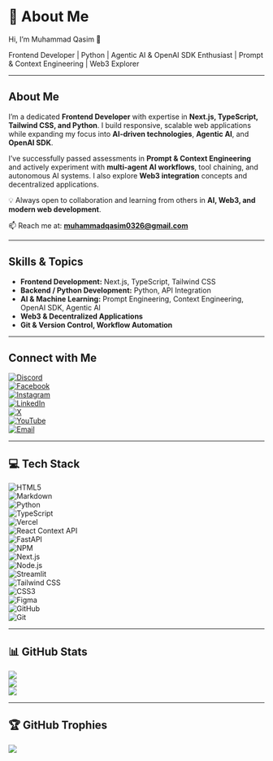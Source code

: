 # 💫 About Me

Hi, I’m Muhammad Qasim 👋  

Frontend Developer | Python | Agentic AI & OpenAI SDK Enthusiast | Prompt & Context Engineering | Web3 Explorer  

---

## About Me

I’m a dedicated **Frontend Developer** with expertise in **Next.js, TypeScript, Tailwind CSS, and Python**. I build responsive, scalable web applications while expanding my focus into **AI-driven technologies**, **Agentic AI**, and **OpenAI SDK**.

I’ve successfully passed assessments in **Prompt & Context Engineering** and actively experiment with **multi-agent AI workflows**, tool chaining, and autonomous AI systems. I also explore **Web3 integration** concepts and decentralized applications.

💡 Always open to collaboration and learning from others in **AI, Web3, and modern web development**.  

📫 Reach me at: **muhammadqasim0326@gmail.com**

---

## Skills & Topics

- **Frontend Development:** Next.js, TypeScript, Tailwind CSS  
- **Backend / Python Development:** Python, API Integration  
- **AI & Machine Learning:** Prompt Engineering, Context Engineering, OpenAI SDK, Agentic AI  
- **Web3 & Decentralized Applications**  
- **Git & Version Control, Workflow Automation**

---

## Connect with Me

[![Discord](https://img.shields.io/badge/Discord-%237289DA.svg?logo=discord&logoColor=white)](https://discord.com/users/ps_qasim)  
[![Facebook](https://img.shields.io/badge/Facebook-%231877F2.svg?logo=Facebook&logoColor=white)](https://www.facebook.com/profile.php?id=100050497652704)  
[![Instagram](https://img.shields.io/badge/Instagram-%23E4405F.svg?logo=Instagram&logoColor=white)](https://www.instagram.com/ps_qasim/)  
[![LinkedIn](https://img.shields.io/badge/LinkedIn-%230077B5.svg?logo=linkedin&logoColor=white)](https://www.linkedin.com/in/muhammad-qasim-5bba592b4/)  
[![X](https://img.shields.io/badge/X-black.svg?logo=X&logoColor=white)](https://x.com/MUHAMMA66531529)  
[![YouTube](https://img.shields.io/badge/YouTube-%23FF0000.svg?logo=YouTube&logoColor=white)](https://www.youtube.com/@ps_qasim)  
[![Email](https://img.shields.io/badge/Email-D14836?logo=gmail&logoColor=white)](mailto:muhammadqasim0326@gmail.com)

---

## 💻 Tech Stack

![HTML5](https://img.shields.io/badge/html5-%23E34F26.svg?style=plastic&logo=html5&logoColor=white)  
![Markdown](https://img.shields.io/badge/markdown-%23000000.svg?style=plastic&logo=markdown&logoColor=white)  
![Python](https://img.shields.io/badge/python-3670A0?style=plastic&logo=python&logoColor=ffdd54)  
![TypeScript](https://img.shields.io/badge/typescript-%23007ACC.svg?style=plastic&logo=typescript&logoColor=white)  
![Vercel](https://img.shields.io/badge/vercel-%23000000.svg?style=plastic&logo=vercel&logoColor=white)  
![React Context API](https://img.shields.io/badge/Context--API-000000?style=plastic&logo=react)  
![FastAPI](https://img.shields.io/badge/FastAPI-005571?style=plastic&logo=fastapi)  
![NPM](https://img.shields.io/badge/NPM-%23CB3837.svg?style=plastic&logo=npm&logoColor=white)  
![Next.js](https://img.shields.io/badge/Next-black?style=plastic&logo=next.js&logoColor=white)  
![Node.js](https://img.shields.io/badge/node.js-6DA55F?style=plastic&logo=node.js&logoColor=white)  
![Streamlit](https://img.shields.io/badge/Streamlit-%23FE4B4B.svg?style=plastic&logo=streamlit&logoColor=white)  
![Tailwind CSS](https://img.shields.io/badge/tailwindcss-%2338B2AC.svg?style=plastic&logo=tailwind-css&logoColor=white)  
![CSS3](https://img.shields.io/badge/css3-%231572B6.svg?style=plastic&logo=css3&logoColor=white)  
![Figma](https://img.shields.io/badge/figma-%23F24E1E.svg?style=plastic&logo=figma&logoColor=white)  
![GitHub](https://img.shields.io/badge/github-%23121011.svg?style=plastic&logo=github&logoColor=white)  
![Git](https://img.shields.io/badge/git-%23F05033.svg?style=plastic&logo=git&logoColor=white)

---

## 📊 GitHub Stats

![](https://github-readme-stats.vercel.app/api?username=Psqasim&theme=dark&hide_border=false&include_all_commits=true&count_private=true)  
![](https://nirzak-streak-stats.vercel.app/?user=Psqasim&theme=dark&hide_border=false)  
![](https://github-readme-stats.vercel.app/api/top-langs/?username=Psqasim&theme=dark&hide_border=false&include_all_commits=true&count_private=true&layout=compact)

---

## 🏆 GitHub Trophies

![](https://github-profile-trophy.vercel.app/?username=Psqasim&theme=radical&no-frame=false&no-bg=true&margin-w=4)
